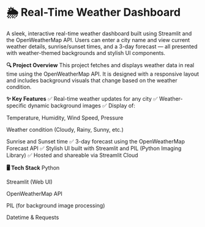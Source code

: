 # 🌦️ Real-Time Weather Dashboard
A sleek, interactive real-time weather dashboard built using Streamlit and the OpenWeatherMap API. Users can enter a city name and view current weather details, sunrise/sunset times, and a 3-day forecast — all presented with weather-themed backgrounds and stylish UI components.

**🔍 Project Overview**
This project fetches and displays weather data in real time using the OpenWeatherMap API. It is designed with a responsive layout and includes background visuals that change based on the weather condition.

**✨ Key Features**
✅ Real-time weather updates for any city
✅ Weather-specific dynamic background images
✅ Display of:

Temperature, Humidity, Wind Speed, Pressure

Weather condition (Cloudy, Rainy, Sunny, etc.)

Sunrise and Sunset time
✅ 3-day forecast using the OpenWeatherMap Forecast API
✅ Stylish UI built with Streamlit and PIL (Python Imaging Library)
✅ Hosted and shareable via Streamlit Cloud

**🖥️ Tech Stack**
Python

Streamlit (Web UI)

OpenWeatherMap API

PIL (for background image processing)

Datetime & Requests
